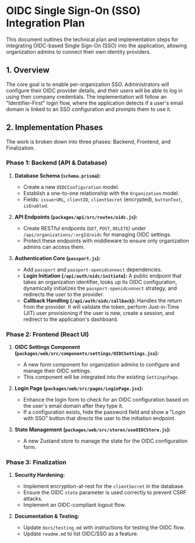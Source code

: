 # OIDC Single Sign-On (SSO) Integration Plan

This document outlines the technical plan and implementation steps for integrating OIDC-based Single Sign-On (SSO) into the application, allowing organization admins to connect their own identity providers.

## 1. Overview

The core goal is to enable per-organization SSO. Administrators will configure their OIDC provider details, and their users will be able to log in using their company credentials. The implementation will follow an "Identifier-First" login flow, where the application detects if a user's email domain is linked to an SSO configuration and prompts them to use it.

## 2. Implementation Phases

The work is broken down into three phases: Backend, Frontend, and Finalization.

### Phase 1: Backend (API & Database)

1.  **Database Schema (`schema.prisma`):**
    *   Create a new `OIDCConfiguration` model.
    *   Establish a one-to-one relationship with the `Organization` model.
    *   Fields: `issuerURL`, `clientID`, `clientSecret` (encrypted), `buttonText`, `isEnabled`.

2.  **API Endpoints (`packages/api/src/routes/oidc.js`):**
    *   Create RESTful endpoints (`GET`, `POST`, `DELETE`) under `/api/organizations/:orgId/oidc` for managing OIDC settings.
    *   Protect these endpoints with middleware to ensure only organization admins can access them.

3.  **Authentication Core (`passport.js`):**
    *   Add `passport` and `passport-openidconnect` dependencies.
    *   **Login Initiation (`/api/auth/oidc/initiate`):** A public endpoint that takes an organization identifier, looks up its OIDC configuration, dynamically initializes the `passport-openidconnect` strategy, and redirects the user to the provider.
    *   **Callback Handling (`/api/auth/oidc/callback`):** Handles the return from the provider. It will validate the token, perform Just-in-Time (JIT) user provisioning if the user is new, create a session, and redirect to the application's dashboard.

### Phase 2: Frontend (React UI)

1.  **OIDC Settings Component (`packages/web/src/components/settings/OIDCSettings.jsx`):**
    *   A new form component for organization admins to configure and manage their OIDC settings.
    *   This component will be integrated into the existing `SettingsPage`.

2.  **Login Page (`packages/web/src/pages/LoginPage.jsx`):**
    *   Enhance the login form to check for an OIDC configuration based on the user's email domain after they type it.
    *   If a configuration exists, hide the password field and show a "Login with SSO" button that directs the user to the initiation endpoint.

3.  **State Management (`packages/web/src/stores/useOIDCStore.js`):**
    *   A new Zustand store to manage the state for the OIDC configuration form.

### Phase 3: Finalization

1.  **Security Hardening:**
    *   Implement encryption-at-rest for the `clientSecret` in the database.
    *   Ensure the OIDC `state` parameter is used correctly to prevent CSRF attacks.
    *   Implement an OIDC-compliant logout flow.

2.  **Documentation & Testing:**
    *   Update `docs/testing.md` with instructions for testing the OIDC flow.
    *   Update `readme.md` to list OIDC/SSO as a feature. 